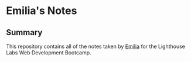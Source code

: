 # Emilia's Notes
## Summary 

This repository contains all of the notes taken by [Emilia](https://github.com/elubanska) for the Lighthouse Labs Web Development Bootcamp.